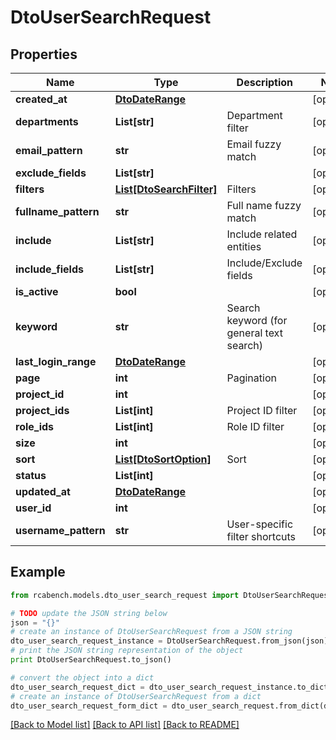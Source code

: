 # DtoUserSearchRequest


## Properties

Name | Type | Description | Notes
------------ | ------------- | ------------- | -------------
**created_at** | [**DtoDateRange**](DtoDateRange.md) |  | [optional] 
**departments** | **List[str]** | Department filter | [optional] 
**email_pattern** | **str** | Email fuzzy match | [optional] 
**exclude_fields** | **List[str]** |  | [optional] 
**filters** | [**List[DtoSearchFilter]**](DtoSearchFilter.md) | Filters | [optional] 
**fullname_pattern** | **str** | Full name fuzzy match | [optional] 
**include** | **List[str]** | Include related entities | [optional] 
**include_fields** | **List[str]** | Include/Exclude fields | [optional] 
**is_active** | **bool** |  | [optional] 
**keyword** | **str** | Search keyword (for general text search) | [optional] 
**last_login_range** | [**DtoDateRange**](DtoDateRange.md) |  | [optional] 
**page** | **int** | Pagination | [optional] 
**project_id** | **int** |  | [optional] 
**project_ids** | **List[int]** | Project ID filter | [optional] 
**role_ids** | **List[int]** | Role ID filter | [optional] 
**size** | **int** |  | [optional] 
**sort** | [**List[DtoSortOption]**](DtoSortOption.md) | Sort | [optional] 
**status** | **List[int]** |  | [optional] 
**updated_at** | [**DtoDateRange**](DtoDateRange.md) |  | [optional] 
**user_id** | **int** |  | [optional] 
**username_pattern** | **str** | User-specific filter shortcuts | [optional] 

## Example

```python
from rcabench.models.dto_user_search_request import DtoUserSearchRequest

# TODO update the JSON string below
json = "{}"
# create an instance of DtoUserSearchRequest from a JSON string
dto_user_search_request_instance = DtoUserSearchRequest.from_json(json)
# print the JSON string representation of the object
print DtoUserSearchRequest.to_json()

# convert the object into a dict
dto_user_search_request_dict = dto_user_search_request_instance.to_dict()
# create an instance of DtoUserSearchRequest from a dict
dto_user_search_request_form_dict = dto_user_search_request.from_dict(dto_user_search_request_dict)
```
[[Back to Model list]](../README.md#documentation-for-models) [[Back to API list]](../README.md#documentation-for-api-endpoints) [[Back to README]](../README.md)


